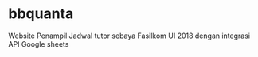 # bbquanta
Website Penampil Jadwal tutor sebaya Fasilkom UI 2018 dengan integrasi API Google sheets
